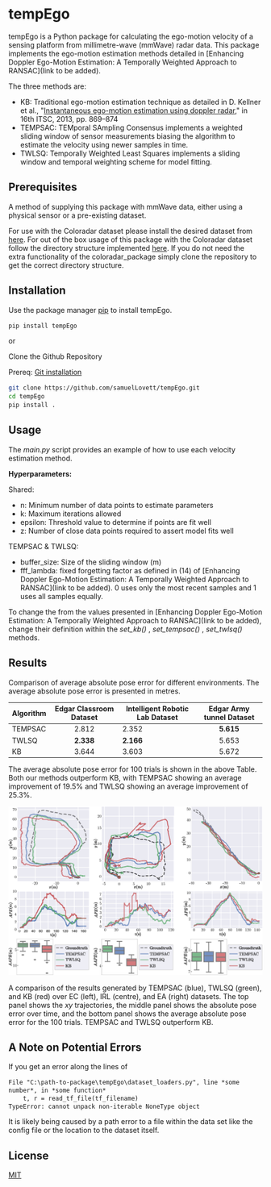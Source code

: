 # tempEgo

tempEgo is a Python package for calculating the ego-motion velocity of a sensing platform from millimetre-wave (mmWave) radar data. This package implements the ego-motion estimation methods detailed in [Enhancing Doppler Ego-Motion Estimation: A Temporally Weighted Approach to RANSAC](link to be added).


The three methods are:
* KB: Traditional ego-motion estimation technique as detailed in D. Kellner et al., "[Instantaneous ego-motion estimation using doppler radar](https://doi.org/10.1109/ITSC.2013.6728341)," in 16th ITSC, 2013, pp. 869–874
* TEMPSAC: TEMporal SAmpling Consensus implements a weighted sliding window of sensor measurements biasing the algorithm to estimate the velocity using newer samples in time.
* TWLSQ: Temporally Weighted Least Squares implements a sliding window and temporal weighting scheme for model fitting.

## Prerequisites
A method of supplying this package with mmWave data, either using a physical sensor or a pre-existing dataset. 

For use with the Coloradar dataset please install the desired dataset from [here](https://arpg.github.io/coloradar/). For out of the box usage of this package with the Coloradar dataset follow the directory structure implemented [here](https://github.com/azinke/coloradar.git). If you do not need the extra functionality of the coloradar_package simply clone the repository to get the correct directory structure. 


## Installation

Use the package manager [pip](https://pip.pypa.io/en/stable/) to install tempEgo.

```bash
pip install tempEgo
```
or

Clone the Github Repository

Prereq: [Git installation](https://github.com/git-guides/install-git)
```bash
git clone https://github.com/samuelLovett/tempEgo.git
cd tempEgo
pip install .
```



## Usage

The _main.py_ script provides an example of how to use each velocity estimation method.

**Hyperparameters:**

Shared:
* n: Minimum number of data points to estimate parameters
* k: Maximum iterations allowed
* epsilon: Threshold value to determine if points are fit well
* z: Number of close data points required to assert model fits well

TEMPSAC & TWLSQ:
* buffer_size: Size of the sliding window (m)
* fff_lambda: fixed forgetting factor as defined in (14) of [Enhancing Doppler Ego-Motion Estimation: A Temporally Weighted Approach to RANSAC](link to be added). 0 uses only the most recent samples and 1 uses all samples equally.

To change the from the values presented in [Enhancing Doppler Ego-Motion Estimation: A Temporally Weighted Approach to RANSAC](link to be added), change their definition within the _set_kb()_ , _set_tempsac()_ , _set_twlsq()_ methods.

## Results

Comparison of average absolute pose error for different environments. The average absolute pose error is presented in metres.

| Algorithm  | Edgar Classroom Dataset | Intelligent Robotic Lab Dataset  | Edgar Army tunnel Dataset |
| ------------- |:-------------:| ------------- |:-------------:|
| TEMPSAC      | 2.812     | 2.352      | **5.615**     |
| TWLSQ      | **2.338**     | **2.166**      | 5.653     |
| KB      | 3.644     | 3.603      | 5.672     |

The average absolute pose error for 100 trials is shown in the above Table. Both our methods outperform KB, with TEMPSAC showing an average improvement of 19.5% and TWLSQ showing an average improvement of 25.3%.



![The results figure from Enhancing Doppler Ego-Motion Estimation: A Temporally Weighted Approach to RANSAC.](/results_figure.png)

A comparison of the results generated by TEMPSAC (blue), TWLSQ (green), and KB (red) over EC (left), IRL (centre), and EA (right) datasets. The top panel shows the _xy_ trajectories, the middle panel shows the absolute pose error over time, and the bottom panel shows the average absolute pose error for the 100 trials. TEMPSAC and TWLSQ outperform KB.


## A Note on Potential Errors

If you get an error along the lines of 
```
File "C:\path-to-package\tempEgo\dataset_loaders.py", line *some number*, in *some function*
    t, r = read_tf_file(tf_filename)
TypeError: cannot unpack non-iterable NoneType object
```
It is likely being caused by a path error to a file within the data set like the config file or the location to the dataset itself. 

## License

[MIT](https://choosealicense.com/licenses/mit/)
